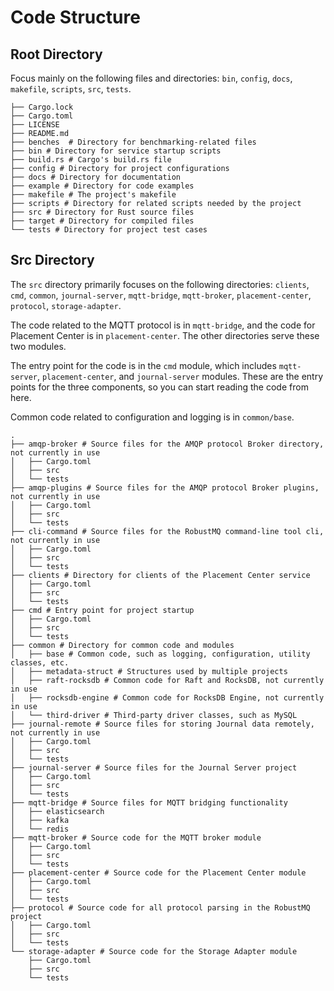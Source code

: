 # Code Structure

## Root Directory

Focus mainly on the following files and directories: `bin`, `config`, `docs`, `makefile`, `scripts`, `src`, `tests`.

```
├── Cargo.lock
├── Cargo.toml
├── LICENSE
├── README.md
├── benches  # Directory for benchmarking-related files
├── bin # Directory for service startup scripts
├── build.rs # Cargo's build.rs file
├── config # Directory for project configurations
├── docs # Directory for documentation
├── example # Directory for code examples
├── makefile # The project's makefile
├── scripts # Directory for related scripts needed by the project
├── src # Directory for Rust source files
├── target # Directory for compiled files
└── tests # Directory for project test cases
```

## Src Directory

The `src` directory primarily focuses on the following directories: `clients`, `cmd`, `common`, `journal-server`, `mqtt-bridge`, `mqtt-broker`, `placement-center`, `protocol`, `storage-adapter`.

The code related to the MQTT protocol is in `mqtt-bridge`, and the code for Placement Center is in `placement-center`. The other directories serve these two modules.

The entry point for the code is in the `cmd` module, which includes `mqtt-server`, `placement-center`, and `journal-server` modules. These are the entry points for the three components, so you can start reading the code from here.

Common code related to configuration and logging is in `common/base`.

```
.
├── amqp-broker # Source files for the AMQP protocol Broker directory, not currently in use
│   ├── Cargo.toml
│   ├── src
│   └── tests
├── amqp-plugins # Source files for the AMQP protocol Broker plugins, not currently in use
│   ├── Cargo.toml
│   ├── src
│   └── tests
├── cli-command # Source files for the RobustMQ command-line tool cli, not currently in use
│   ├── Cargo.toml
│   ├── src
│   └── tests
├── clients # Directory for clients of the Placement Center service
│   ├── Cargo.toml
│   ├── src
│   └── tests
├── cmd # Entry point for project startup
│   ├── Cargo.toml
│   ├── src
│   └── tests
├── common # Directory for common code and modules
│   ├── base # Common code, such as logging, configuration, utility classes, etc.
│   ├── metadata-struct # Structures used by multiple projects
│   ├── raft-rocksdb # Common code for Raft and RocksDB, not currently in use
│   ├── rocksdb-engine # Common code for RocksDB Engine, not currently in use
│   └── third-driver # Third-party driver classes, such as MySQL
├── journal-remote # Source files for storing Journal data remotely, not currently in use
│   ├── Cargo.toml
│   ├── src
│   └── tests
├── journal-server # Source files for the Journal Server project
│   ├── Cargo.toml
│   ├── src
│   └── tests
├── mqtt-bridge # Source files for MQTT bridging functionality
│   ├── elasticsearch
│   ├── kafka
│   └── redis
├── mqtt-broker # Source code for the MQTT broker module
│   ├── Cargo.toml
│   ├── src
│   └── tests
├── placement-center # Source code for the Placement Center module
│   ├── Cargo.toml
│   ├── src
│   └── tests
├── protocol # Source code for all protocol parsing in the RobustMQ project
│   ├── Cargo.toml
│   ├── src
│   └── tests
└── storage-adapter # Source code for the Storage Adapter module
    ├── Cargo.toml
    ├── src
    └── tests
```
